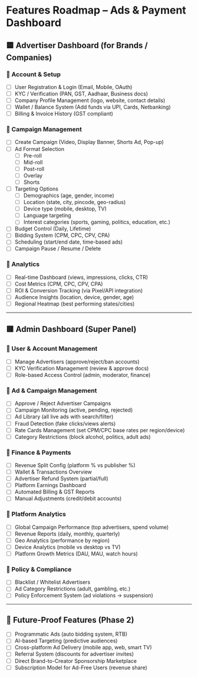# Features Roadmap – Ads & Payment Dashboard

## 🟦 Advertiser Dashboard (for Brands / Companies)

### 🔹 Account & Setup
- [ ] User Registration & Login (Email, Mobile, OAuth)
- [ ] KYC / Verification (PAN, GST, Aadhaar, Business docs)
- [ ] Company Profile Management (logo, website, contact details)
- [ ] Wallet / Balance System (Add funds via UPI, Cards, Netbanking)
- [ ] Billing & Invoice History (GST compliant)

### 🔹 Campaign Management
- [ ] Create Campaign (Video, Display Banner, Shorts Ad, Pop-up)
- [ ] Ad Format Selection  
  - [ ] Pre-roll  
  - [ ] Mid-roll  
  - [ ] Post-roll  
  - [ ] Overlay  
  - [ ] Shorts  
- [ ] Targeting Options  
  - [ ] Demographics (age, gender, income)  
  - [ ] Location (state, city, pincode, geo-radius)  
  - [ ] Device type (mobile, desktop, TV)  
  - [ ] Language targeting  
  - [ ] Interest categories (sports, gaming, politics, education, etc.)  
- [ ] Budget Control (Daily, Lifetime)
- [ ] Bidding System (CPM, CPC, CPV, CPA)
- [ ] Scheduling (start/end date, time-based ads)
- [ ] Campaign Pause / Resume / Delete

### 🔹 Analytics
- [ ] Real-time Dashboard (views, impressions, clicks, CTR)
- [ ] Cost Metrics (CPM, CPC, CPV, CPA)
- [ ] ROI & Conversion Tracking (via Pixel/API integration)
- [ ] Audience Insights (location, device, gender, age)
- [ ] Regional Heatmap (best performing states/cities)

---

## 🟥 Admin Dashboard (Super Panel)

### 🔹 User & Account Management
- [ ] Manage Advertisers (approve/reject/ban accounts)
- [ ] KYC Verification Management (review & approve docs)
- [ ] Role-based Access Control (admin, moderator, finance)

### 🔹 Ad & Campaign Management
- [ ] Approve / Reject Advertiser Campaigns
- [ ] Campaign Monitoring (active, pending, rejected)
- [ ] Ad Library (all live ads with search/filter)
- [ ] Fraud Detection (fake clicks/views alerts)
- [ ] Rate Cards Management (set CPM/CPC base rates per region/device)
- [ ] Category Restrictions (block alcohol, politics, adult ads)

### 🔹 Finance & Payments
- [ ] Revenue Split Config (platform % vs publisher %)
- [ ] Wallet & Transactions Overview
- [ ] Advertiser Refund System (partial/full)
- [ ] Platform Earnings Dashboard
- [ ] Automated Billing & GST Reports
- [ ] Manual Adjustments (credit/debit accounts)

### 🔹 Platform Analytics
- [ ] Global Campaign Performance (top advertisers, spend volume)
- [ ] Revenue Reports (daily, monthly, quarterly)
- [ ] Geo Analytics (performance by region)
- [ ] Device Analytics (mobile vs desktop vs TV)
- [ ] Platform Growth Metrics (DAU, MAU, watch hours)

### 🔹 Policy & Compliance
- [ ] Blacklist / Whitelist Advertisers
- [ ] Ad Category Restrictions (adult, gambling, etc.)
- [ ] Policy Enforcement System (ad violations → suspension)

---

## 🚀 Future-Proof Features (Phase 2)
- [ ] Programmatic Ads (auto bidding system, RTB)
- [ ] AI-based Targeting (predictive audiences)
- [ ] Cross-platform Ad Delivery (mobile app, web, smart TV)
- [ ] Referral System (discounts for advertiser invites)
- [ ] Direct Brand-to-Creator Sponsorship Marketplace
- [ ] Subscription Model for Ad-Free Users (revenue share)
